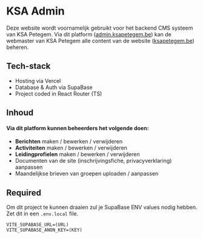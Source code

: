 # KSA Admin
Deze website wordt voornamelijk gebruikt voor het backend CMS systeem van KSA Petegem. Via dit platform ([admin.ksapetegem.be](https://admin.ksapetegem.be)) kan de webmaster van KSA Petegem alle content van de website ([ksapetegem.be](https://www.ksapetegem.be)) beheren.

## Tech-stack
- Hosting via Vercel
- Database & Auth via SupaBase
- Project coded in React Router (TS)

## Inhoud
#### Via dit platform kunnen beheerders het volgende doen:
- __Berichten__ maken / bewerken / verwijderen
- __Activiteiten__ maken / bewerken / verwijderen
- __Leidingprofielen__ maken / bewerken / verwijderen
- Documenten van de site (inschrijvingsfiche, privacyverklaring) aanpassen
- Maandelijkse brieven van groepen uploaden / aanpassen

## Required
Om dit project te kunnen draaien zul je SupaBase ENV values nodig hebben. Zet dit in een `.env.local` file.

```text
VITE_SUPABASE_URL=(URL)
VITE_SUPABASE_ANON_KEY=(KEY)
```
